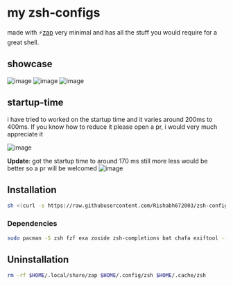 # my zsh-configs

made with ⚡[zap](https://github.com/zap-zsh-zap) very minimal and has all the stuff you would require for a great shell.

## showcase

![image](https://user-images.githubusercontent.com/53911515/201460548-1957f0e5-bede-4f97-b72b-6ddd64c287cb.png)
![image](https://user-images.githubusercontent.com/53911515/201460573-e4bbc0ce-566b-4225-abd7-9aad08ebd266.png)
![image](https://user-images.githubusercontent.com/53911515/202460011-d781dcf9-5fb9-4ddc-b2ec-733d2cddc5e0.png)

## startup-time

i have tried to worked on the startup time and it varies around 200ms to 400ms. If you know how to reduce it please open a pr, i would very much appreciate it

![image](https://user-images.githubusercontent.com/53911515/202460120-4e80a636-6e1e-45ac-a094-7d6deb910ccc.png)

**Update**: got the startup time to around 170 ms still more less would be better so a pr will be welcomed
![image](https://user-images.githubusercontent.com/53911515/204026900-ca98095d-fc84-432c-bde6-a8390ed31938.png)

## Installation

```bash
sh <(curl -s https://raw.githubusercontent.com/Rishabh672003/zsh-configs/main/install.sh)
```

### Dependencies

```bash
sudo pacman -S zsh fzf exa zoxide zsh-completions bat chafa exiftool --needed --noconfirm
```

## Uninstallation

```bash
rm -rf $HOME/.local/share/zap $HOME/.config/zsh $HOME/.cache/zsh
```
